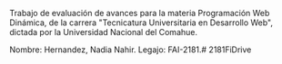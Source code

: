 Trabajo de evaluación de avances para la materia Programación Web Dinámica,
de la carrera "Tecnicatura Universitaria en Desarrollo Web",
dictada por la Universidad Nacional del Comahue.

Nombre: Hernandez, Nadia Nahir.
Legajo: FAI-2181.#   2 1 8 1 F i D r i v e  
 